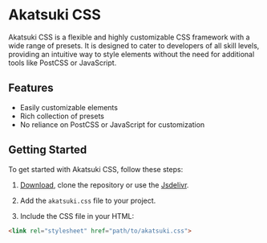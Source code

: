 # Akatsuki CSS

Akatsuki CSS is a flexible and highly customizable CSS framework with a wide range of presets. It is designed to cater to developers of all skill levels, providing an intuitive way to style elements without the need for additional tools like PostCSS or JavaScript.

## Features

- Easily customizable elements
- Rich collection of presets
- No reliance on PostCSS or JavaScript for customization

## Getting Started

To get started with Akatsuki CSS, follow these steps:

1. [Download](#), clone the repository or use the [Jsdelivr](https://www.jsdelivr.com/package/npm/yonaka).

2. Add the `akatsuki.css` file to your project.

3. Include the CSS file in your HTML:

```html
<link rel="stylesheet" href="path/to/akatsuki.css">

